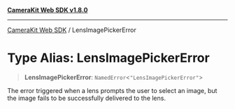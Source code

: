 [**CameraKit Web SDK v1.8.0**](../README.md)

***

[CameraKit Web SDK](../globals.md) / LensImagePickerError

# Type Alias: LensImagePickerError

> **LensImagePickerError**: `NamedError`\<`"LensImagePickerError"`\>

The error triggered when a lens prompts the user to select an image, but the image fails to be successfully delivered
to the lens.
